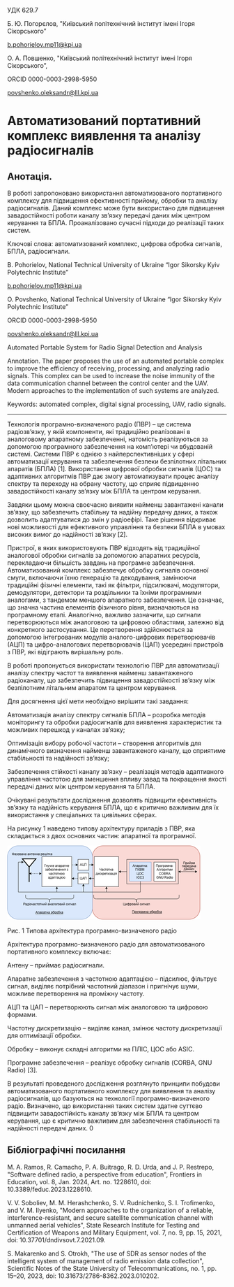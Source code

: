 УДК 629.7 
 

Б. Ю. Погорєлов, "Київський політехнічний інститут імені Ігоря Сікорського” 

b.pohorielov.mp11@kpi.ua 

О. А. Повшенко, "Київський політехнічний інститут імені Ігоря Сікорського”, 

ORCID 0000-0003-2998-5950 

povshenko.oleksandr@lll.kpi.ua 


# Автоматизований портативний комплекс виявлення та аналізу радіосигналів 

## Анотація. 

В роботі запропоновано використання автоматизованого портативного комплексу для підвищення ефективності прийому, обробки та аналізу радіосигналів. Даний комплекс може бути використано для підвищення завадостійкості роботи каналу зв’язку передачі даних між центром керування та БПЛА. Проаналізовано сучасні підходи до реалізації таких систем.  

Ключові слова: автоматизований комплекс, цифрова обробка сигналів, БПЛА, радіосигнали. 

 

B. Pohorielov, National Technical University of Ukraine “Igor Sikorsky Kyiv Polytechnic Institute” 

b.pohorielov.mp11@kpi.ua 

O. Povshenko, National Technical University of Ukraine “Igor Sikorsky Kyiv Polytechnic Institute” 

ORCID 0000-0003-2998-5950 

povshenko.oleksandr@lll.kpi.ua 



Automated Portable System for Radio Signal Detection and Analysis 

Annotation. The paper proposes the use of an automated portable complex to improve the efficiency of receiving, processing, and analyzing radio signals. This complex can be used to increase the noise immunity of the data communication channel between the control center and the UAV. Modern approaches to the implementation of such systems are analyzed.  

Keywords: automated complex, digital signal processing, UAV, radio signals. 

--- 

Технологія програмно-визначеного радіо (ПВР) – це система радіозв’язку, у якій компоненти, які традиційно реалізовані в аналоговому апаратному забезпеченні, натомість реалізуються за допомогою програмного забезпечення на комп’ютері чи вбудованій системі. Системи ПВР є однією з найперспективніших у сфері автоматизації керування та забезпечення безпеки безпілотних літальних апаратів (БПЛА) [1]. Використання цифрової обробки сигналів (ЦОС) та адаптивних алгоритмів ПВР дає змогу автоматизувати процес аналізу спектру та переходу на обрану частоту, що сприяє підвищенню завадостійкості каналу зв’язку між БПЛА та центром керування.  

Завдяки цьому можна своєчасно виявити найменш завантажені канали зв’язку, що забезпечить стабільну та надійну передачу даних, а також дозволить адаптуватися до змін у радіоефірі. Таке рішення відкриває нові можливості для ефективного управління та безпеки БПЛА в умовах високих вимог до надійності зв’язку [2]. 

Пристрої, в яких використовують ПВР відходять від традиційної аналогової обробки сигналів за допомогою апаратних ресурсів, перекладаючи більшість завдань на програмне забезпечення. Автоматизований комплекс забезпечує обробку сигналів основної смуги, включаючи їхню генерацію та декодування, замінюючи традиційні фізичні елементи, такі як фільтри, підсилювачі, модулятори, демодулятори, детектори та роздільники та їхніми програмними аналогами, з тандемом меншого апаратного забезпечення. Це означає, що значна частина елементів фізичного рівня, визначаються на програмному етапі. Аналогічно, важливо зазначити, що сигнали перетворюються між аналоговою та цифровою областями, залежно від конкретного застосування. Це перетворення здійснюється за допомогою інтегрованих модулів аналого-цифрових перетворювачів (АЦП) та цифро-аналогових перетворювачів (ЦАП) усередині пристроїв з ПВР, які відіграють вирішальну роль. 

В роботі пропонується використати технологію ПВР для автоматизації аналізу спектру частот та виявлення найменш завантаженого радіоканалу, що забезпечить підвищення завадостійкості зв’язку між безпілотним літальним апаратом та центром керування. 

Для досягнення цієї мети необхідно вирішити такі завдання: 

Автоматизація аналізу спектру сигналів БПЛА – розробка методів моніторингу та обробки радіосигналів для виявлення характеристик та можливих перешкод у каналах зв’язку; 

Оптимізація вибору робочої частоти – створення алгоритмів для динамічного визначення найменш завантаженого каналу, що сприятиме стабільності та надійності зв’язку; 

Забезпечення стійкості каналу зв’язку – реалізація методів адаптивного управління частотою для зменшення впливу завад та покращення якості передачі даних між центром керування та БПЛА. 

Очікувані результати дослідження дозволять підвищити ефективність зв’язку та надійність керування БПЛА, що є критично важливим для їх використання у спеціальних та цивільних сферах. 

На рисунку 1 наведено типову архітектуру приладів з ПВР, яка складається з двох основних частин: апаратної та програмної. 

![alt text](imgs/thesis.png)

Рис. 1 Типова архітектура програмно-визначеного радіо 

Архітектура програмно-визначеного радіо для автоматизованого портативного комплексу включає: 

Антену – приймає радіосигнали. 

Апаратне забезпечення з частотною адаптацією – підсилює, фільтрує сигнал, виділяє потрібний частотний діапазон і пригнічує шуми, можливе перетворення на проміжну частоту. 

АЦП та ЦАП – перетворюють сигнал між аналоговою та цифровою формами. 

Частотну дискретизацію – виділяє канал, змінює частоту дискретизації для оптимізації обробки. 

Обробку – виконує складні алгоритми на ПЛІС, ЦОС або ASIC. 

Програмне забезпечення – реалізує обробку сигналів (CORBA, GNU Radio) [3]. 

В результаті проведеного дослідження розглянуто принципи побудови автоматизованого портативного комплексу для виявлення та аналізу радіосигналів, що базуються на технології програмно-визначеного радіо. Визначено, що використання таких систем здатне суттєво підвищити завадостійкість каналу зв’язку між БПЛА та центром керування, що є критично важливим для забезпечення стабільності та надійності передачі даних. 0 

## Бібліографічні посилання 

M. A. Ramos, R. Camacho, P. A. Buitrago, R. D. Urda, and J. P. Restrepo, "Software defined radio, a perspective from education", Frontiers in Education, vol. 8, Jan. 2024, Art. no. 1228610, doi: 10.3389/feduc.2023.1228610.  

V. V. Soboliev, M. M. Herashchenko, S. V. Rudnichenko, S. I. Trofimenko, and V. M. Ilyenko, "Modern approaches to the organization of a reliable, interference-resistant, and secure satellite communication channel with unmanned aerial vehicles", State Research Institute for Testing and Certification of Weapons and Military Equipment, vol. 7, no. 9, pp. 15, 2021, doi: 10.37701/dndivsovt.7.2021.09.  

S. Makarenko and S. Otrokh, "The use of SDR as sensor nodes of the intelligent system of management of radio emission data collection", Scientific Notes of the State University of Telecommunications, no. 1, pp. 15–20, 2023, doi: 10.31673/2786-8362.2023.010202.  